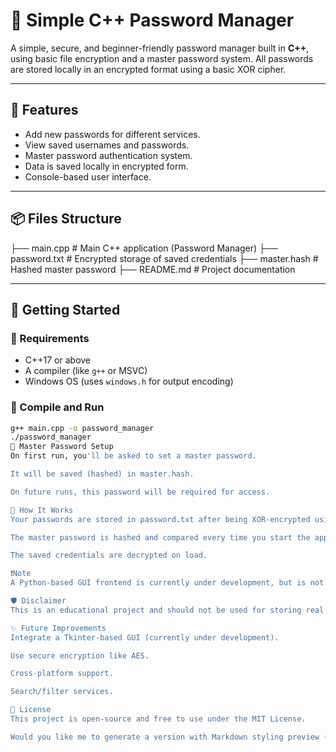 # 🔐 Simple C++ Password Manager

A simple, secure, and beginner-friendly password manager built in **C++**, using basic file encryption and a master password system. All passwords are stored locally in an encrypted format using a basic XOR cipher.

---

## 📁 Features

- Add new passwords for different services.
- View saved usernames and passwords.
- Master password authentication system.
- Data is saved locally in encrypted form.
- Console-based user interface.

---

## 📦 Files Structure

├── main.cpp # Main C++ application (Password Manager) 
├── password.txt # Encrypted storage of saved credentials 
├── master.hash # Hashed master password 
├── README.md # Project documentation

---

## 🚀 Getting Started

### 🔧 Requirements

- C++17 or above
- A compiler (like `g++` or MSVC)
- Windows OS (uses `windows.h` for output encoding)

### 🧪 Compile and Run

```bash
g++ main.cpp -o password_manager
./password_manager
🔐 Master Password Setup
On first run, you'll be asked to set a master password.

It will be saved (hashed) in master.hash.

On future runs, this password will be required for access.

🧠 How It Works
Your passwords are stored in password.txt after being XOR-encrypted using the master password.

The master password is hashed and compared every time you start the app.

The saved credentials are decrypted on load.

❗️Note
A Python-based GUI frontend is currently under development, but is not yet integrated. The current version runs solely in the console.

🛡️ Disclaimer
This is an educational project and should not be used for storing real passwords. XOR encryption and simple hash functions are not secure for production.

✨ Future Improvements
Integrate a Tkinter-based GUI (currently under development).

Use secure encryption like AES.

Cross-platform support.

Search/filter services.

📄 License
This project is open-source and free to use under the MIT License.

Would you like me to generate a version with Markdown styling preview (like emojis, colored titles,
